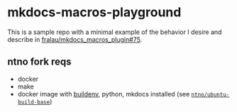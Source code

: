 # mkdocs-macros-playground
This is a sample repo with a minimal example of the behavior I desire and describe in [fralau/mkdocs_macros_plugin#75](https://github.com/fralau/mkdocs_macros_plugin/issues/75).

## ntno fork reqs
- docker
- make
- docker image with [buildenv](https://github.com/Comcast/Buildenv-Tool/), python, mkdocs installed (see [`ntno/ubuntu-build-base`](https://github.com/ntno/docker-containers/tree/main/ubuntu-build-base))
